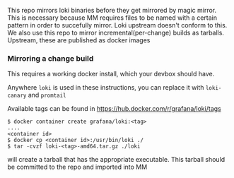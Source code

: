This repo mirrors loki binaries before they get mirrored by magic
mirror. This is necessary because MM requires files to be named with a
certain pattern in order to succefully mirror. Loki upstream doesn't
conform to this. We also use this repo to mirror
incremental(per-change) builds as tarballs. Upstream, these are
published as docker images

### Mirroring a change build

This requires a working docker install, which your devbox should have.

Anywhere `loki` is used in these instructions, you can replace it with `loki-canary` and `promtail`

Available tags can be found in https://hub.docker.com/r/grafana/loki/tags

```
$ docker container create grafana/loki:<tag>
....
<container id>
$ docker cp <container id>:/usr/bin/loki ./
$ tar -cvzf loki-<tag>-amd64.tar.gz ./loki
```

will create a tarball that has the appropriate executable. This
tarball should be committed to the repo and imported into MM
